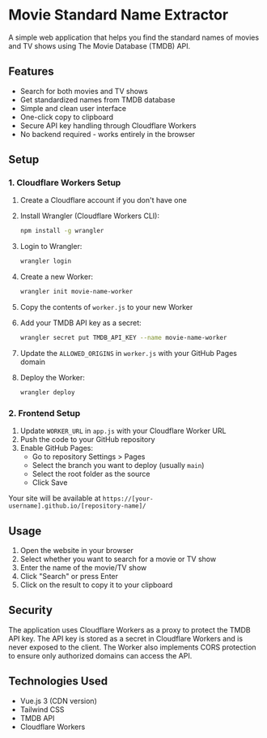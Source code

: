 # Movie Standard Name Extractor

A simple web application that helps you find the standard names of movies and TV shows using The Movie Database (TMDB) API.

## Features

- Search for both movies and TV shows
- Get standardized names from TMDB database
- Simple and clean user interface
- One-click copy to clipboard
- Secure API key handling through Cloudflare Workers
- No backend required - works entirely in the browser

## Setup

### 1. Cloudflare Workers Setup

1. Create a Cloudflare account if you don't have one
2. Install Wrangler (Cloudflare Workers CLI):

   ```bash
   npm install -g wrangler
   ```

3. Login to Wrangler:

   ```bash
   wrangler login
   ```

4. Create a new Worker:

   ```bash
   wrangler init movie-name-worker
   ```

5. Copy the contents of `worker.js` to your new Worker
6. Add your TMDB API key as a secret:

   ```bash
   wrangler secret put TMDB_API_KEY --name movie-name-worker
   ```

7. Update the `ALLOWED_ORIGINS` in `worker.js` with your GitHub Pages domain
8. Deploy the Worker:

   ```bash
   wrangler deploy
   ```

### 2. Frontend Setup

1. Update `WORKER_URL` in `app.js` with your Cloudflare Worker URL
2. Push the code to your GitHub repository
3. Enable GitHub Pages:
   - Go to repository Settings > Pages
   - Select the branch you want to deploy (usually `main`)
   - Select the root folder as the source
   - Click Save

Your site will be available at `https://[your-username].github.io/[repository-name]/`

## Usage

1. Open the website in your browser
2. Select whether you want to search for a movie or TV show
3. Enter the name of the movie/TV show
4. Click "Search" or press Enter
5. Click on the result to copy it to your clipboard

## Security

The application uses Cloudflare Workers as a proxy to protect the TMDB API key. The API key is stored as a secret in Cloudflare Workers and is never exposed to the client. The Worker also implements CORS protection to ensure only authorized domains can access the API.

## Technologies Used

- Vue.js 3 (CDN version)
- Tailwind CSS
- TMDB API
- Cloudflare Workers

